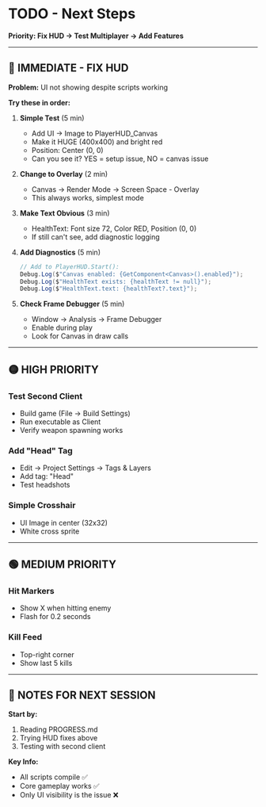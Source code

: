 # TODO - Next Steps

**Priority: Fix HUD → Test Multiplayer → Add Features**

---

## 🔴 IMMEDIATE - FIX HUD

**Problem:** UI not showing despite scripts working

**Try these in order:**

1. **Simple Test** (5 min)
   - Add UI → Image to PlayerHUD_Canvas
   - Make it HUGE (400x400) and bright red
   - Position: Center (0, 0)
   - Can you see it? YES = setup issue, NO = canvas issue

2. **Change to Overlay** (2 min)
   - Canvas → Render Mode → Screen Space - Overlay
   - This always works, simplest mode

3. **Make Text Obvious** (3 min)
   - HealthText: Font size 72, Color RED, Position (0, 0)
   - If still can't see, add diagnostic logging

4. **Add Diagnostics** (5 min)
   ```csharp
   // Add to PlayerHUD.Start():
   Debug.Log($"Canvas enabled: {GetComponent<Canvas>().enabled}");
   Debug.Log($"HealthText exists: {healthText != null}");
   Debug.Log($"HealthText.text: {healthText?.text}");
   ```

5. **Check Frame Debugger** (5 min)
   - Window → Analysis → Frame Debugger
   - Enable during play
   - Look for Canvas in draw calls

---

## 🟡 HIGH PRIORITY

### **Test Second Client**
- Build game (File → Build Settings)
- Run executable as Client
- Verify weapon spawning works

### **Add "Head" Tag**
- Edit → Project Settings → Tags & Layers
- Add tag: "Head"
- Test headshots

### **Simple Crosshair**
- UI Image in center (32x32)
- White cross sprite

---

## 🟢 MEDIUM PRIORITY

### **Hit Markers**
- Show X when hitting enemy
- Flash for 0.2 seconds

### **Kill Feed**
- Top-right corner
- Show last 5 kills

---

## 📝 NOTES FOR NEXT SESSION

**Start by:**
1. Reading PROGRESS.md
2. Trying HUD fixes above
3. Testing with second client

**Key Info:**
- All scripts compile ✅
- Core gameplay works ✅
- Only UI visibility is the issue ❌
